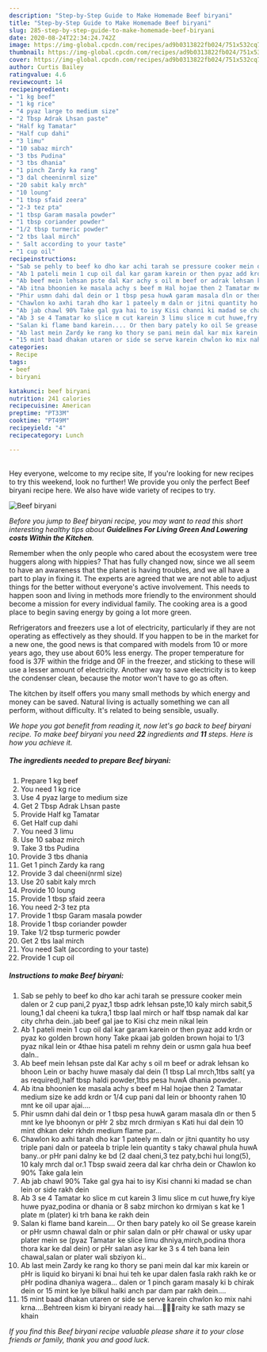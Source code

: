 ```yaml
---
description: "Step-by-Step Guide to Make Homemade Beef biryani"
title: "Step-by-Step Guide to Make Homemade Beef biryani"
slug: 285-step-by-step-guide-to-make-homemade-beef-biryani
date: 2020-08-24T22:34:24.742Z
image: https://img-global.cpcdn.com/recipes/ad9b0313822fb024/751x532cq70/beef-biryani-recipe-main-photo.jpg
thumbnail: https://img-global.cpcdn.com/recipes/ad9b0313822fb024/751x532cq70/beef-biryani-recipe-main-photo.jpg
cover: https://img-global.cpcdn.com/recipes/ad9b0313822fb024/751x532cq70/beef-biryani-recipe-main-photo.jpg
author: Curtis Bailey
ratingvalue: 4.6
reviewcount: 14
recipeingredient:
- "1 kg beef"
- "1 kg rice"
- "4 pyaz large to medium size"
- "2 Tbsp Adrak Lhsan paste"
- "Half kg Tamatar"
- "Half cup dahi"
- "3 limu"
- "10 sabaz mirch"
- "3 tbs Pudina"
- "3 tbs dhania"
- "1 pinch Zardy ka rang"
- "3 dal cheeninrml size"
- "20 sabit kaly mrch"
- "10 loung"
- "1 tbsp sfaid zeera"
- "2-3 tez pta"
- "1 tbsp Garam masala powder"
- "1 tbsp coriander powder"
- "1/2 tbsp turmeric powder"
- "2 tbs laal mirch"
- " Salt according to your taste"
- "1 cup oil"
recipeinstructions:
- "Sab se pehly to beef ko dho kar achi tarah se pressure cooker mein dalen or 2 cup pani,2 pyaz,1 tbsp adrk lehsan pste,10 kaly mirch sabit,5 loung,1 dal cheeni ka tukra,1 tbsp laal mirch or half tbsp namak dal kar city chrha dein..jab beef gal jae to Kisi chz mein nikal lein"
- "Ab 1 pateli mein 1 cup oil dal kar garam karein or then pyaz add krdn or pyaz ko golden brown hony Take pkaai jab golden brown hojai to 1/3 pyaz nikal lein or 4thae hisa pateli m rehny dein or usmn gala hua beef daln.."
- "Ab beef mein lehsan pste dal Kar achy s oil m beef or adrak lehsan ko bhoon Lein or bachy huwe masaly dal dein (1 tbsp Lal mrch,1tbs salt( ya as required),half tbsp haldi powder,1tbs pesa huwA dhania powder.."
- "Ab itna bhoonien ke masala achy s beef m Hal hojae then 2 Tamatar medium size ke add krdn or 1/4 cup pani dal lein or bhoonty rahen 10 mnt ke oil upar ajai...."
- "Phir usmn dahi dal dein or 1 tbsp pesa huwA garam masala dln or then 5 mnt ke lye bhoonyn or pHr 2 sbz mrch drmiyan s Kati hui dal dein 10 mint dhkan dekr rkhdn medium flame par..."
- "Chawlon ko axhi tarah dho kar 1 pateely m daln or jitni quantity ho usy triple pani daln or pateela b triple lein quantity s taky chawal phula huwA bany..or pHr pani dalny ke bd (2 daal cheni,3 tez paty,bchi hui long(5), 10 kaly mrch dal or.1 Tbsp swaid zeera dal kar chrha dein or Chawlon ko 90% Take gala lein"
- "Ab jab chawl 90% Take gal gya hai to isy Kisi channi ki madad se chan lein or side rakh dein"
- "Ab 3 se 4 Tamatar ko slice m cut karein 3 limu slice m cut huwe,fry kiye huwe pyaz,podina or dhania or 8 sabz mirchon ko drmiyan s kat ke 1 plate m (plater) ki trh bana ke rakh dein"
- "Salan ki flame band karein.... Or then bary pately ko oil Se grease karein or pHr usmn chawal daln or phir salan daln or pHr chawal or usky upar plater mein se (pyaz Tamatar ke slice limu dhniya,mirch,podina thora thora kar ke dal dein) or pHr salan asy kar ke 3 s 4 teh bana lein chawal,salan or plater wali sbziyon ki.."
- "Ab last mein Zardy ke rang ko thory se pani mein dal kar mix karein or pHr is liquid ko biryani ki bnai hui teh ke upar dalen fasla rakh rakh ke or pHr podina dhaniya wagera... dalen or 1 pinch garam masaly ki b chirak dein or 15 mint ke lye bilkul halki anch par dam par rakh dein...."
- "15 mint baad dhakan utaren or side se serve karein chwlon ko mix nahi krna....Behtreen kism ki biryani ready hai....🤩👌🏻raity ke sath mazy se khain"
categories:
- Recipe
tags:
- beef
- biryani

katakunci: beef biryani 
nutrition: 241 calories
recipecuisine: American
preptime: "PT33M"
cooktime: "PT49M"
recipeyield: "4"
recipecategory: Lunch

---
```

<br>
Hey everyone, welcome to my recipe site, If you're looking for new recipes to try this weekend, look no further! We provide you only the perfect Beef biryani recipe here. We also have wide variety of recipes to try.
<br>


![Beef biryani](https://img-global.cpcdn.com/recipes/ad9b0313822fb024/751x532cq70/beef-biryani-recipe-main-photo.jpg)

<i>Before you jump to Beef biryani recipe, you may want to read this short interesting healthy tips about 
<strong>Guidelines For Living Green And Lowering costs Within the Kitchen</strong>.</i>
</br>

Remember when the only people who cared about the ecosystem were tree huggers along with hippies? That has fully changed now, since we all seem to have an awareness that the planet is having troubles, and we all have a part to play in fixing it. The experts are agreed that we are not able to adjust things for the better without everyone's active involvement. This needs to happen soon and living in methods more friendly to the environment should become a mission for every individual family. The cooking area is a good place to begin saving energy by going a lot more green.

Refrigerators and freezers use a lot of electricity, particularly if they are not operating as effectively as they should. If you happen to be in the market for a new one, the good news is that compared with models from 10 or more years ago, they use about 60% less energy. The proper temperature for food is 37F within the fridge and 0F in the freezer, and sticking to these will use a lesser amount of electricity. Another way to save electricity is to keep the condenser clean, because the motor won't have to go as often.

The kitchen by itself offers you many small methods by which energy and money can be saved. Natural living is actually something we can all perform, without difficulty. It's related to being sensible, usually.


<i>We hope you got benefit from reading it, now let's go back to beef biryani recipe. To make beef biryani you need <strong>22</strong> ingredients and <strong>11</strong> steps. Here is how you achieve it.
</i>

##### The ingredients needed to prepare Beef biryani:

1. Prepare 1 kg beef
1. You need 1 kg rice
1. Use 4 pyaz large to medium size
1. Get 2 Tbsp Adrak Lhsan paste
1. Provide Half kg Tamatar
1. Get Half cup dahi
1. You need 3 limu
1. Use 10 sabaz mirch
1. Take 3 tbs Pudina
1. Provide 3 tbs dhania
1. Get 1 pinch Zardy ka rang
1. Provide 3 dal cheeni(nrml size)
1. Use 20 sabit kaly mrch
1. Provide 10 loung
1. Provide 1 tbsp sfaid zeera
1. You need 2-3 tez pta
1. Provide 1 tbsp Garam masala powder
1. Provide 1 tbsp coriander powder
1. Take 1/2 tbsp turmeric powder
1. Get 2 tbs laal mirch
1. You need  Salt (according to your taste)
1. Provide 1 cup oil


##### Instructions to make Beef biryani:

1. Sab se pehly to beef ko dho kar achi tarah se pressure cooker mein dalen or 2 cup pani,2 pyaz,1 tbsp adrk lehsan pste,10 kaly mirch sabit,5 loung,1 dal cheeni ka tukra,1 tbsp laal mirch or half tbsp namak dal kar city chrha dein..jab beef gal jae to Kisi chz mein nikal lein
1. Ab 1 pateli mein 1 cup oil dal kar garam karein or then pyaz add krdn or pyaz ko golden brown hony Take pkaai jab golden brown hojai to 1/3 pyaz nikal lein or 4thae hisa pateli m rehny dein or usmn gala hua beef daln..
1. Ab beef mein lehsan pste dal Kar achy s oil m beef or adrak lehsan ko bhoon Lein or bachy huwe masaly dal dein (1 tbsp Lal mrch,1tbs salt( ya as required),half tbsp haldi powder,1tbs pesa huwA dhania powder..
1. Ab itna bhoonien ke masala achy s beef m Hal hojae then 2 Tamatar medium size ke add krdn or 1/4 cup pani dal lein or bhoonty rahen 10 mnt ke oil upar ajai....
1. Phir usmn dahi dal dein or 1 tbsp pesa huwA garam masala dln or then 5 mnt ke lye bhoonyn or pHr 2 sbz mrch drmiyan s Kati hui dal dein 10 mint dhkan dekr rkhdn medium flame par...
1. Chawlon ko axhi tarah dho kar 1 pateely m daln or jitni quantity ho usy triple pani daln or pateela b triple lein quantity s taky chawal phula huwA bany..or pHr pani dalny ke bd (2 daal cheni,3 tez paty,bchi hui long(5), 10 kaly mrch dal or.1 Tbsp swaid zeera dal kar chrha dein or Chawlon ko 90% Take gala lein
1. Ab jab chawl 90% Take gal gya hai to isy Kisi channi ki madad se chan lein or side rakh dein
1. Ab 3 se 4 Tamatar ko slice m cut karein 3 limu slice m cut huwe,fry kiye huwe pyaz,podina or dhania or 8 sabz mirchon ko drmiyan s kat ke 1 plate m (plater) ki trh bana ke rakh dein
1. Salan ki flame band karein.... Or then bary pately ko oil Se grease karein or pHr usmn chawal daln or phir salan daln or pHr chawal or usky upar plater mein se (pyaz Tamatar ke slice limu dhniya,mirch,podina thora thora kar ke dal dein) or pHr salan asy kar ke 3 s 4 teh bana lein chawal,salan or plater wali sbziyon ki..
1. Ab last mein Zardy ke rang ko thory se pani mein dal kar mix karein or pHr is liquid ko biryani ki bnai hui teh ke upar dalen fasla rakh rakh ke or pHr podina dhaniya wagera... dalen or 1 pinch garam masaly ki b chirak dein or 15 mint ke lye bilkul halki anch par dam par rakh dein....
1. 15 mint baad dhakan utaren or side se serve karein chwlon ko mix nahi krna....Behtreen kism ki biryani ready hai....🤩👌🏻raity ke sath mazy se khain


<i>If you find this Beef biryani recipe valuable please share it to your close friends or family, thank you and good luck.</i>

